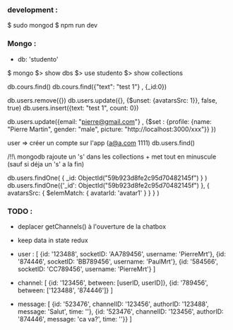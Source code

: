 ### development :
$ sudo mongod
$ npm run dev

### Mongo :
- db: 'studento'

$ mongo 
$> show dbs
$> use studento
$> show collections

db.cours.find()
db.cours.find({"text": "test 1"} , {_id:0}) 

db.users.remove({})
db.users.update({}, {$unset: {avatarsSrc: 1}}, false, true)
db.users.insert({text: "test 1", count: 0})

db.users.update({email: "pierre@gmail.com"} , {$set : {profile: {name: "Pierre Martin", gender: "male", picture: "http://localhost:3000/xxx"}} })  

user => créer un compte sur l'app (a@a.com 1111)
db.users.find()


/!!\ mongodb rajoute un 's' dans les collections + met tout en minuscule (sauf si déja un 's' a la fin)


db.users.findOne( { _id: ObjectId("59b923d8fe2c95d70482145f") } )
db.users.findOne({'_id': ObjectId("59b923d8fe2c95d70482145f") }, { avatarsSrc: { $elemMatch: { avatarId: 'avatar1' } } } )


### TODO :
- deplacer getChannels() à l'ouverture de la chatbox
- keep data in state redux

- user : [ {id: '123488', socketID: 'AA789456', username: 'PierreMrt'}, {id: '874446', socketID: 'BB789456', username: 'PaulMrt'}, {id: '584566', socketID: 'CC789456', username: 'PierreMrt'} ]
- channel: [ {id: '123456', between: [userID, userID]}, {id: '789456', between: ['123488', '874446']} ]
- message: [ {id: '523476', channelID: '123456', authorID: '123488', message: 'Salut', time: ''}, {id: '523476', channelID: '123456', authorID: '874446', message: 'ca va?', time: ''}} ]
